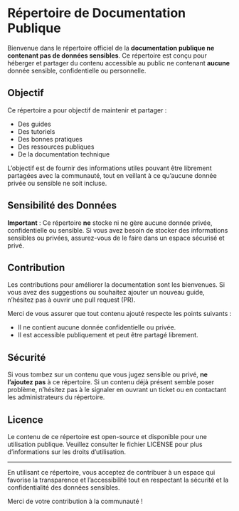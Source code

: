 # Répertoire de Documentation Publique

Bienvenue dans le répertoire officiel de la **documentation publique ne contenant pas de données sensibles**. Ce répertoire est conçu pour héberger et partager du contenu accessible au public ne contenant **aucune** donnée sensible, confidentielle ou personnelle.

## Objectif

Ce répertoire a pour objectif de maintenir et partager :
- Des guides
- Des tutoriels
- Des bonnes pratiques
- Des ressources publiques
- De la documentation technique

L’objectif est de fournir des informations utiles pouvant être librement partagées avec la communauté, tout en veillant à ce qu’aucune donnée privée ou sensible ne soit incluse.

## Sensibilité des Données

**Important** : Ce répertoire **ne** stocke ni ne gère aucune donnée privée, confidentielle ou sensible. Si vous avez besoin de stocker des informations sensibles ou privées, assurez-vous de le faire dans un espace sécurisé et privé.

## Contribution

Les contributions pour améliorer la documentation sont les bienvenues. Si vous avez des suggestions ou souhaitez ajouter un nouveau guide, n’hésitez pas à ouvrir une pull request (PR).

Merci de vous assurer que tout contenu ajouté respecte les points suivants :
- Il ne contient aucune donnée confidentielle ou privée.
- Il est accessible publiquement et peut être partagé librement.

## Sécurité

Si vous tombez sur un contenu que vous jugez sensible ou privé, **ne l’ajoutez pas** à ce répertoire. Si un contenu déjà présent semble poser problème, n’hésitez pas à le signaler en ouvrant un ticket ou en contactant les administrateurs du répertoire.

## Licence

Le contenu de ce répertoire est open-source et disponible pour une utilisation publique. Veuillez consulter le fichier LICENSE pour plus d’informations sur les droits d’utilisation.

---

En utilisant ce répertoire, vous acceptez de contribuer à un espace qui favorise la transparence et l’accessibilité tout en respectant la sécurité et la confidentialité des données sensibles.

Merci de votre contribution à la communauté !

